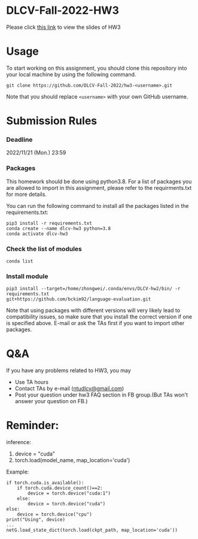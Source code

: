 # DLCV-Fall-2022-HW3

Please click [this link](https://docs.google.com/presentation/d/1tza5rtruvOkoComWRS79Yb7IgM_R0pGLyrI4m8Jk5Xg/edit#slide=id.g10278b72a69_0_448) to view the slides of HW3

# Usage

To start working on this assignment, you should clone this repository into your local machine by using the following command.
    
    git clone https://github.com/DLCV-Fall-2022/hw3-<username>.git


Note that you should replace `<username>` with your own GitHub username.

# Submission Rules
### Deadline
2022/11/21 (Mon.) 23:59

### Packages
This homework should be done using python3.8. For a list of packages you are allowed to import in this assignment, please refer to the requirments.txt for more details.

You can run the following command to install all the packages listed in the requirements.txt:

    pip3 install -r requirements.txt
    conda create --name dlcv-hw3 python=3.8
    conda activate dlcv-hw3
    
### Check the list of modules

    conda list

### Install module

    pip3 install --target=/home/zhongwei/.conda/envs/DLCV-hw2/bin/ -r requirements.txt
    git+https://github.com/bckim92/language-evaluation.git

Note that using packages with different versions will very likely lead to compatibility issues, so make sure that you install the correct version if one is specified above. E-mail or ask the TAs first if you want to import other packages.

# Q&A
If you have any problems related to HW3, you may
- Use TA hours
- Contact TAs by e-mail ([ntudlcv@gmail.com](mailto:ntudlcv@gmail.com))
- Post your question under hw3 FAQ section in FB group.(But TAs won't answer your question on FB.)

# Reminder:
inference: 

1. device = "cuda"
2. torch.load(model_name, map_location='cuda')

Example:

    if torch.cuda.is_available():
        if torch.cuda.device_count()==2:
            device = torch.device("cuda:1")
        else:
            device = torch.device("cuda")
    else:
        device = torch.device("cpu")
    print("Using", device)
    ...
    netG.load_state_dict(torch.load(ckpt_path, map_location='cuda'))

